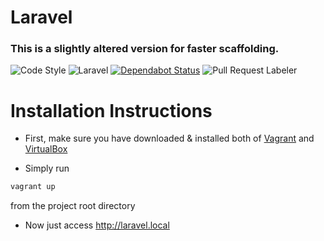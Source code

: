 # Laravel

### This is a slightly altered version for faster scaffolding.

![Code Style](https://github.com/Sitando/laravel/workflows/Check%20&%20fix%20styling/badge.svg)
![Laravel](https://github.com/Sitando/laravel/workflows/Laravel/badge.svg)
[![Dependabot Status](https://api.dependabot.com/badges/status?host=github&repo=Sitando/laravel)](https://dependabot.com)
![Pull Request Labeler](https://github.com/Sitando/laravel/workflows/Pull%20Request%20Labeler/badge.svg)

# Installation Instructions

* First, make sure you have downloaded & installed both of [Vagrant](https://vagrantup.com/downloads) and [VirtualBox](https://virtualbox.org/wiki/downloads)

* Simply run
```bash
vagrant up
```
from the project root directory

* Now just access http://laravel.local
